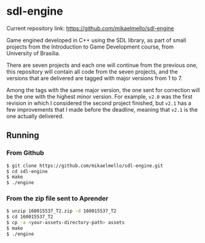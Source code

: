 # sdl-engine

Current repository link: https://github.com/mikaelmello/sdl-engine

Game engined developed in C++ using the SDL library, as part of small projects from the Introduction to Game Development course, from University of Brasília.

There are seven projects and each one will continue from the previous one, this repository will contain all code from the seven projects, and the versions that are delivered are tagged with major versions from 1 to 7.

Among the tags with the same major version, the one sent for correction will be the one with the highest minor version. For example, `v2.0` was the first revision in which I considered the second project finished, but `v2.1` has a few improvements that I made before the deadline, meaning that `v2.1` is the one actually delivered.

## Running

### From Github

```bash
$ git clone https://github.com/mikaelmello/sdl-engine.git
$ cd sdl-engine
$ make
$ ./engine
```

### From the zip file sent to Aprender

```bash
$ unzip 160015537_T2.zip -d 160015537_T2
$ cd 160015537_T2
$ cp -a <your-assets-directory-path> assets
$ make
$ ./engine
```
